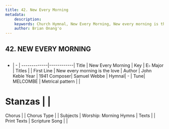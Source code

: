 ```yaml
---
title: 42. New Every Morning
metadata:
    description: 
    keywords: Church Hymnal, New Every Morning, New every morning is the love, 
    author: Brian Onang'o
---
```



## 42. NEW EVERY MORNING

```txt

```

- |   -  |
-------------|------------|
Title | New Every Morning |
Key | E♭ Major |
Titles |  |
First Line | New every morning is the love |
Author | John Keble
Year | 1941
Composer| Samuel Webbe |
Hymnal|  - |
Tune| MELCOMBE |
Metrical pattern | |
# Stanzas |  |
Chorus |  |
Chorus Type |  |
Subjects | Worship: Morning Hymns |
Texts |  |
Print Texts | 
Scripture Song |  |
  
